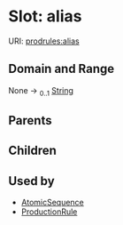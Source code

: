 
# Slot: alias




URI: [prodrules:alias](https://w3id.org/linkml/schemagrammar/prodrules/alias)


## Domain and Range

None &#8594;  <sub>0..1</sub> [String](types/String.md)

## Parents


## Children


## Used by

 * [AtomicSequence](AtomicSequence.md)
 * [ProductionRule](ProductionRule.md)
